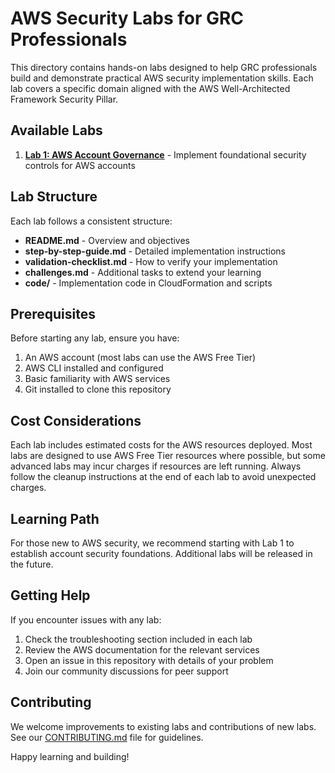 # AWS Security Labs for GRC Professionals

This directory contains hands-on labs designed to help GRC professionals build and demonstrate practical AWS security implementation skills. Each lab covers a specific domain aligned with the AWS Well-Architected Framework Security Pillar.

## Available Labs

1. [**Lab 1: AWS Account Governance**](lab-1-account-governance/) - Implement foundational security controls for AWS accounts

## Lab Structure

Each lab follows a consistent structure:

- **README.md** - Overview and objectives
- **step-by-step-guide.md** - Detailed implementation instructions
- **validation-checklist.md** - How to verify your implementation
- **challenges.md** - Additional tasks to extend your learning
- **code/** - Implementation code in CloudFormation and scripts

## Prerequisites

Before starting any lab, ensure you have:

1. An AWS account (most labs can use the AWS Free Tier)
2. AWS CLI installed and configured
3. Basic familiarity with AWS services
4. Git installed to clone this repository

## Cost Considerations

Each lab includes estimated costs for the AWS resources deployed. Most labs are designed to use AWS Free Tier resources where possible, but some advanced labs may incur charges if resources are left running. Always follow the cleanup instructions at the end of each lab to avoid unexpected charges.

## Learning Path

For those new to AWS security, we recommend starting with Lab 1 to establish account security foundations. Additional labs will be released in the future.

## Getting Help

If you encounter issues with any lab:

1. Check the troubleshooting section included in each lab
2. Review the AWS documentation for the relevant services
3. Open an issue in this repository with details of your problem
4. Join our community discussions for peer support

## Contributing

We welcome improvements to existing labs and contributions of new labs. See our [CONTRIBUTING.md](../CONTRIBUTING.md) file for guidelines.

Happy learning and building! 

